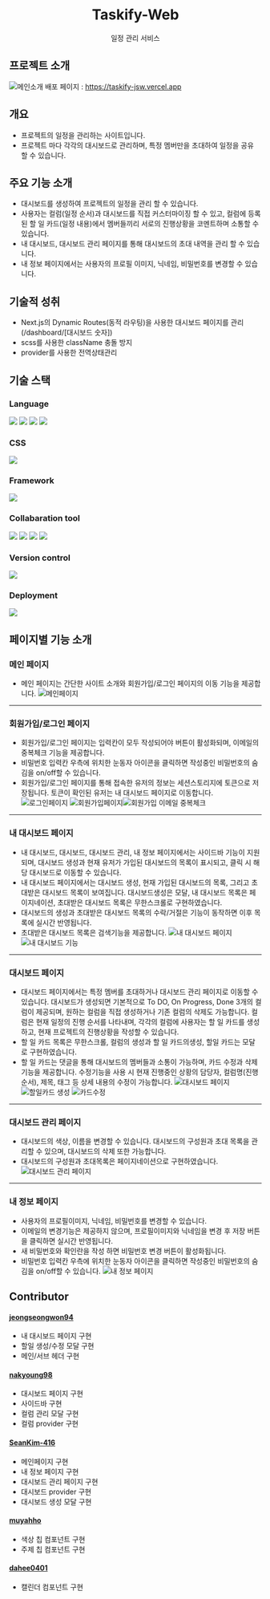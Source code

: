 <h1 align="center">Taskify-Web</h1>
<p align="center">일정 관리 서비스</p>

## 프로젝트 소개
![메인소개](https://github.com/jeongseongwon94/Taskify-Web/assets/148832721/5ddbb709-ee2d-4442-a48c-06dd364142a7)
배포 페이지 : https://taskify-jsw.vercel.app
## 개요
- 프로젝트의 일정을 관리하는 사이트입니다. 
- 프로젝트 마다 각각의 대시보드로 관리하며, 특정 멤버만을 초대하여 일정을 공유 할 수 있습니다.
## 주요 기능 소개
- 대시보드를 생성하여 프로젝트의 일정을 관리 할 수 있습니다.
- 사용자는 컬럼(일정 순서)과 대시보드를 직접 커스터마이징 할 수 있고, 컬럼에 등록된 할 일 카드(일정 내용)에서 멤버들끼리 서로의 진행상황을 코멘트하며 소통할 수 있습니다.
- 내 대시보드, 대시보드 관리 페이지를 통해 대시보드의 초대 내역을 관리 할 수 있습니다.
- 내 정보 페이지에서는 사용자의 프로필 이미지, 닉네임, 비밀번호를 변경할 수 있습니다.
## 기술적 성취
- Next.js의 Dynamic Routes(동적 라우팅)을 사용한 대시보드 페이지를 관리 (/dashboard/[대시보드 숫자])
- scss를 사용한 className 충돌 방지
- provider를 사용한 전역상태관리

## 기술 스택
### Language
<div>
  <img src="https://img.shields.io/badge/html5-E34F26?style=for-the-badge&logo=html5&logoColor=white">
  <img src="https://img.shields.io/badge/javascript-F7DF1E?style=for-the-badge&logo=javscript&logoColor=black">
  <img src="https://img.shields.io/badge/typescript-3178C6?style=for-the-badge&logo=typescript&logoColor=white">
  <img src="https://img.shields.io/badge/css3-1572B6?style=for-the-badge&logo=css3&logoColor=white">
</div>

### CSS
<img src="https://img.shields.io/badge/Sass-CC6699?style=for-the-badge&logo=Sass&logoColor=white">

### Framework
<img src="https://img.shields.io/badge/Next.js-000000?style=for-the-badge&logo=Next.js&logoColor=white">

### Collabaration tool
<div>
  <img src="https://img.shields.io/badge/figma-F24E1E?style=for-the-badge&logo=figma&logoColor=white">
  <img src="https://img.shields.io/badge/github-181717?style=for-the-badge&logo=github&logoColor=white">
  <img src="https://img.shields.io/badge/notion-000000?style=for-the-badge&logo=notion&logoColor=white">
  <img src="https://img.shields.io/badge/discord-5865F2?style=for-the-badge&logo=discord&logoColor=white">
</div>

### Version control
<img src="https://img.shields.io/badge/git-F05032?style=for-the-badge&logo=git&logoColor=white">

### Deployment
<img src="https://img.shields.io/badge/vercel-000000?style=for-the-badge&logo=vercel&logoColor=white">

## 페이지별 기능 소개
### 메인 페이지
- 메인 페이지는 간단한 사이트 소개와 회원가입/로그인 페이지의 이동 기능을 제공합니다.
![메인페이지](https://github.com/jeongseongwon94/Taskify-Web/assets/148832721/cd13787c-fbf6-46a8-8697-d30c12436136)
---

### 회원가입/로그인 페이지
- 회원가입/로그인 페이지는 입력칸이 모두 작성되어야 버튼이 활성화되며, 이메일의 중복체크 기능을 제공합니다.
- 비밀번호 입력칸 우측에 위치한 눈동자 아이콘을 클릭하면 작성중인 비밀번호의 숨김을 on/off할 수 있습니다.
- 회원가입/로그인 페이지를 통해 접속한 유저의 정보는 세션스토리지에 토큰으로 저장됩니다. 토큰이 확인된 유저는 내 대시보드 페이지로 이동합니다.
![로그인페이지](https://github.com/jeongseongwon94/Taskify-Web/assets/148832721/97858943-0321-41d0-93f8-ca19abd02767)
![회원가입페이지](https://github.com/jeongseongwon94/Taskify-Web/assets/148832721/901e1093-a985-4b3d-868d-2d8d781ac8e5)![회원가입 이메일 중복체크](https://github.com/jeongseongwon94/Taskify-Web/assets/148832721/ab73f72d-7407-4a49-9501-afffd4da9960)
---

### 내 대시보드 페이지
- 내 대시보드, 대시보드, 대시보드 관리, 내 정보 페이지에서는 사이드바 기능이 지원되며, 대시보드 생성과 현재 유저가 가입된 대시보드의 목록이 표시되고, 클릭 시 해당 대시보드로 이동할 수 있습니다.
- 내 대시보드 페이지에서는 대시보드 생성, 현재 가입된 대시보드의 목록, 그리고 초대받은 대시보드 목록이 보여집니다. 대시보드생성은 모달, 내 대시보드 목록은 페이지네이션, 초대받은 대시보드 목록은 무한스크롤로 구현하였습니다.
- 대시보드의 생성과 초대받은 대시보드 목록의 수락/거절은 기능이 동작하면 이후 목록에 실시간 반영됩니다.
- 초대받은 대시보드 목록은 검색기능을 제공합니다.
![내 대시보드 페이지](https://github.com/jeongseongwon94/Taskify-Web/assets/148832721/f99deba0-989c-4ca8-bbb2-4b5b5f9db979)
![내 대시보드 기능](https://github.com/jeongseongwon94/Taskify-Web/assets/148832721/c8b12c53-6b70-4cba-9249-db59e4a05106)
---


### 대시보드 페이지
- 대시보드 페이지에서는 특정 멤버를 초대하거나 대시보드 관리 페이지로 이동할 수 있습니다. 대시보드가 생성되면 기본적으로 To DO, On Progress, Done 3개의 컬럼이 제공되며, 원하는 컬럼을 직접 생성하거나 기존 컬럼의 삭제도 가능합니다.
컬럼은 현재 일정의 진행 순서를 나타내며, 각각의 컬럼에 사용자는 할 일 카드를 생성하고, 현재 프로젝트의 진행상황을 작성할 수 있습니다.
- 할 일 카드 목록은 무한스크롤, 컬럼의 생성과 할 일 카드의생성, 할일 카드는 모달로 구현하였습니다.
- 할 일 카드는 댓글을 통해 대시보드의 멤버들과 소통이 가능하며, 카드 수정과 삭제 기능을 제공합니다. 수정기능을 사용 시 현재 진행중인 상황의 담당자, 컬럼명(진행 순서), 제목, 태그 등 상세 내용의 수정이 가능합니다.
![대시보드 페이지](https://github.com/jeongseongwon94/Taskify-Web/assets/148832721/ef59372c-f63e-4759-b1cf-e4d9736f1f1a)
![할일카드 생성](https://github.com/jeongseongwon94/Taskify-Web/assets/148832721/54380871-a898-4851-a42f-951588630087)
![카드수정](https://github.com/jeongseongwon94/Taskify-Web/assets/148832721/3c899f36-4985-48cd-8407-28b008ad772b)
---


### 대시보드 관리 페이지
- 대시보드의 색상, 이름을 변경할 수 있습니다. 대시보드의 구성원과 초대 목록을 관리할 수 있으며, 대시보드의 삭제 또한 가능합니다.
- 대시보드의 구성원과 초대목록은 페이지네이션으로 구현하였습니다.
![대시보드 관리 페이지](https://github.com/jeongseongwon94/Taskify-Web/assets/148832721/e05fb353-abf2-4828-96e7-7e00b416a711)
---


### 내 정보 페이지
- 사용자의 프로필이미지, 닉네임, 비밀번호를 변경할 수 있습니다.
- 이메일의 변경기능은 제공하지 않으며, 프로필이미지와 닉네임을 변경 후 저장 버튼을 클릭하면 실시간 반영됩니다.
- 새 비밀번호와 확인란을 작성 하면 비밀번호 변경 버튼이 활성화됩니다.
- 비밀번호 입력칸 우측에 위치한 눈동자 아이콘을 클릭하면 작성중인 비밀번호의 숨김을 on/off할 수 있습니다.
![내 정보 페이지](https://github.com/jeongseongwon94/Taskify-Web/assets/148832721/ae1c4300-6948-4ae7-abb8-13831ae3569d)


## Contributor
#### [jeongseongwon94](https://github.com/jeongseongwon94)
- 내 대시보드 페이지 구현
- 할일 생성/수정 모달 구현
- 메인/서브 헤더 구현
#### [nakyoung98](https://github.com/nakyoung98)
- 대시보드 페이지 구현
- 사이드바 구현
- 컬럼 관리 모달 구현
- 컬럼 provider 구현

#### [SeanKim-416](https://github.com/SeanKim-416)
- 메인페이지 구현
- 내 정보 페이지 구현
- 대시보드 관리 페이지 구현
- 대시보드 provider 구현
- 대시보드 생성 모달 구현

#### [muyahho](https://github.com/muyahho)
- 색상 칩 컴포넌트 구현
- 주제 칩 컴포넌트 구현

#### [dahee0401](https://github.com/dahee0401)
- 캘린더 컴포넌트 구현
